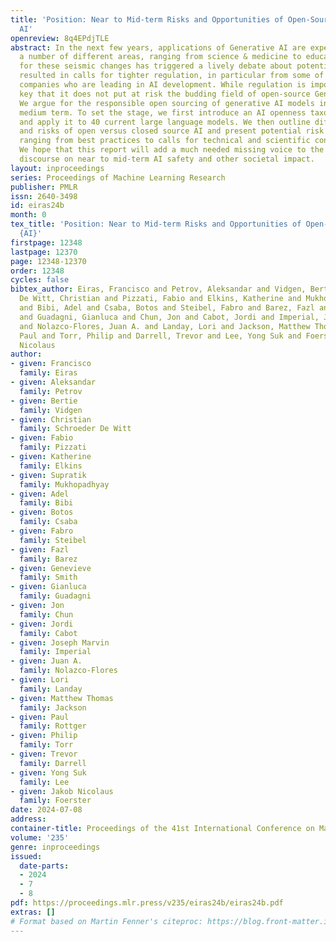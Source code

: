 ```yaml
---
title: 'Position: Near to Mid-term Risks and Opportunities of Open-Source Generative
  AI'
openreview: 8q4EPdjTLE
abstract: In the next few years, applications of Generative AI are expected to revolutionize
  a number of different areas, ranging from science & medicine to education. The potential
  for these seismic changes has triggered a lively debate about potential risks and
  resulted in calls for tighter regulation, in particular from some of the major tech
  companies who are leading in AI development. While regulation is important, it is
  key that it does not put at risk the budding field of open-source Generative AI.
  We argue for the responsible open sourcing of generative AI models in the near and
  medium term. To set the stage, we first introduce an AI openness taxonomy system
  and apply it to 40 current large language models. We then outline differential benefits
  and risks of open versus closed source AI and present potential risk mitigation,
  ranging from best practices to calls for technical and scientific contributions.
  We hope that this report will add a much needed missing voice to the current public
  discourse on near to mid-term AI safety and other societal impact.
layout: inproceedings
series: Proceedings of Machine Learning Research
publisher: PMLR
issn: 2640-3498
id: eiras24b
month: 0
tex_title: 'Position: Near to Mid-term Risks and Opportunities of Open-Source Generative
  {AI}'
firstpage: 12348
lastpage: 12370
page: 12348-12370
order: 12348
cycles: false
bibtex_author: Eiras, Francisco and Petrov, Aleksandar and Vidgen, Bertie and Schroeder
  De Witt, Christian and Pizzati, Fabio and Elkins, Katherine and Mukhopadhyay, Supratik
  and Bibi, Adel and Csaba, Botos and Steibel, Fabro and Barez, Fazl and Smith, Genevieve
  and Guadagni, Gianluca and Chun, Jon and Cabot, Jordi and Imperial, Joseph Marvin
  and Nolazco-Flores, Juan A. and Landay, Lori and Jackson, Matthew Thomas and Rottger,
  Paul and Torr, Philip and Darrell, Trevor and Lee, Yong Suk and Foerster, Jakob
  Nicolaus
author:
- given: Francisco
  family: Eiras
- given: Aleksandar
  family: Petrov
- given: Bertie
  family: Vidgen
- given: Christian
  family: Schroeder De Witt
- given: Fabio
  family: Pizzati
- given: Katherine
  family: Elkins
- given: Supratik
  family: Mukhopadhyay
- given: Adel
  family: Bibi
- given: Botos
  family: Csaba
- given: Fabro
  family: Steibel
- given: Fazl
  family: Barez
- given: Genevieve
  family: Smith
- given: Gianluca
  family: Guadagni
- given: Jon
  family: Chun
- given: Jordi
  family: Cabot
- given: Joseph Marvin
  family: Imperial
- given: Juan A.
  family: Nolazco-Flores
- given: Lori
  family: Landay
- given: Matthew Thomas
  family: Jackson
- given: Paul
  family: Rottger
- given: Philip
  family: Torr
- given: Trevor
  family: Darrell
- given: Yong Suk
  family: Lee
- given: Jakob Nicolaus
  family: Foerster
date: 2024-07-08
address:
container-title: Proceedings of the 41st International Conference on Machine Learning
volume: '235'
genre: inproceedings
issued:
  date-parts:
  - 2024
  - 7
  - 8
pdf: https://proceedings.mlr.press/v235/eiras24b/eiras24b.pdf
extras: []
# Format based on Martin Fenner's citeproc: https://blog.front-matter.io/posts/citeproc-yaml-for-bibliographies/
---
```

